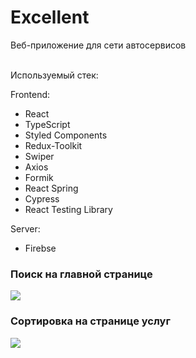 

# Excellent
Веб-приложение для сети автосервисов 



<br> Используемый стек:

Frontend: 
* React
* TypeScript
* Styled Components
* Redux-Toolkit
* Swiper
* Axios
* Formik
* React Spring
* Cypress
* React Testing Library

Server: 
* Firebse

### Поиск на главной странице
<img src='https://i2.paste.pics/fead9e3cc89219c25614c782d697f6c2.png' />

### Сортировка на странице услуг
<img src='https://i2.paste.pics/b4a977acc81e978fbfc51c9c5695ac5a.png' />
